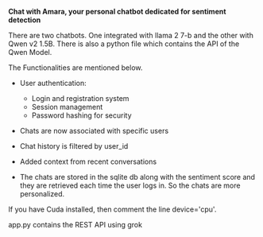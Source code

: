 **Chat with Amara, your personal chatbot dedicated for sentiment detection**

There are two chatbots. One integrated with llama 2 7-b and the other with Qwen v2 1.5B.
There is also a python file which contains the API of the Qwen Model.

The Functionalities are mentioned below.

* User authentication:

  * Login and registration system
  * Session management
  * Password hashing for security
* Chats are now associated with specific users
* Chat history is filtered by user_id
* Added context from recent conversations
* The chats are stored in the sqlite db along with the sentiment score and they are retrieved each time the user logs in. So the chats are more personalized.

If you have Cuda installed, then comment the line  device='cpu'.

app.py contains the REST API using grok
